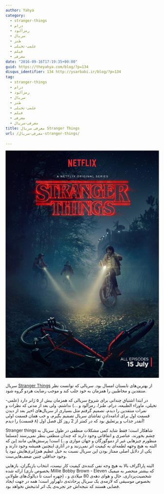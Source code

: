 ```yaml
---
author: Yahya
category:
  - stranger-things
  - درام
  - رمزآلود
  - سریال
  - طنز
  - علمی-تخیلی
  - فیلم
  - معرفی
date: "2016-09-16T17:19:35+00:00"
guid: https://theyahya.com/blog/?p=134
disqus_identifier: 134 http://ysarbabi.ir/blog/?p=134
tag:
  - stranger-things
  - درام
  - رمزآلود
  - سریال
  - طنز
  - علمی-تخیلی
  - فیلم
  - معرفی
  - معرفی-سریال
title: معرفی سریال Stranger Things
url: /معرفی-سریال-stranger-things/

---
```

[![معرفی سریال stranger things](/wp-content/uploads/stranger-things-first-season.50673.jpg)](https://theyahya.com/blog/wp-content/uploads/stranger-things-first-season.50673.jpg)

سریال [Stranger Things](http://www.imdb.com/title/tt4574334/) از بهترین‌های تابستان امسال بود. سریالی که توانست نظر منتقدین و مخاطبین را همزمان به خود جلب کند و موجب رضایت هردو گروه شود.

در ابتدا اشتیاق چندانی برای شروع سریالی که همزمان بیش از ۵ ژانر دارد (علمی-تخیلی، ماوراء الطبیعه، درام، طنز!، رمزآلود و ...) نداشتم، ولی بعد از مدتی که نظرات و نمرات منتقدین را دیدم، تصمیم گرفتم مثل بسیاری از سریال‌های اخیر بعد از دیدن قسمت اول برای ادامه‌دادنِ تماشای سریال تصمیم بگیرم، و خب همان قسمت اولی آنقدر جذاب و پرتعلیق بود که در کمتر از 2 روز کل فصل اول (۸ قسمت) را دیدم!

Stranger things شاهکار است؛ فقط شاید کمی مشکلات منطقی در طول سریال به چشم بخورند، عناصری و اتفاقاتی وجود دارند که چندان منطقی بنظر نمی‌رسند (مسلما منظورم چیزهایی غیر از دموگورگان و جهان موازی و...) است! پرسش‌هایی مانند [این](http://movies.stackexchange.com/questions/59690/how-was-will-aware-of-the-lights) که البته به هیچ وجهه لطمه‌ای به کیفیت اثر نمی‌زنند و در آثاری اینچنین همیشه وجود دارند و یکی از دلایل اصلی ممتاز بودن این سریال نسبت به خیل عظیم هم‌ژانری‌هایش نبود یا وجود حداقلی چنین ضعف‌هایی‌ست.

البته پاراگراف بالا به هیچ وجه نفی کننده‌ی کیفیت کار نیست، انتخاب بازیگران، بازهایی ارائه شده (بخصوص بازی Millie Bobby Brown - Eleven که بیشتر منحصر به میمیک چهره است تا دیالوک‌های طولانی) ، شخصیت‌پردازی، حال و هوای دهه‌ی 80 میلادی و بخصوص موسیقی که لازمه‌ی یک سریال پرحادثه‌ی دلهر‌آور است؛ همه در جهت ایجاد فضایی هستند که نتیجه‌اش جز تجربه‌ی یک اثر لذتبخش نخواهد بود.
